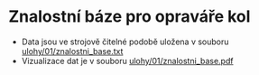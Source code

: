 # Znalostní báze pro opraváře kol

- Data jsou ve strojově čitelné podobě uložena v souboru [ulohy/01/znalostni_base.txt](ulohy/01/znalostni_base.txt)
- Vizualizace dat je v souboru [ulohy/01/znalostni_base.pdf](ulohy/01/znalostni_base.pdf)